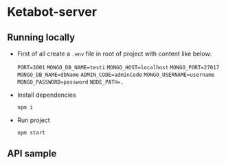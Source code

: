 # Ketabot-server

## Running locally 
 * First of all create a `.env` file in root of project with content like below:
 

     `PORT=3001`
     `MONGO_DB_NAME=testi`
     `MONGO_HOST=localhost`
     `MONGO_PORT=27017`
     `MONGO_DB_NAME=dbName`
     `ADMIN_CODE=adminCode`
     `MONGO_USERNAME=username`
     `MONGO_PASSWORD=password`
     `NODE_PATH=.`
 
     
     
 * Install dependencies  
 
       npm i
 
 * Run project
 
       npm start 
 

## API sample
